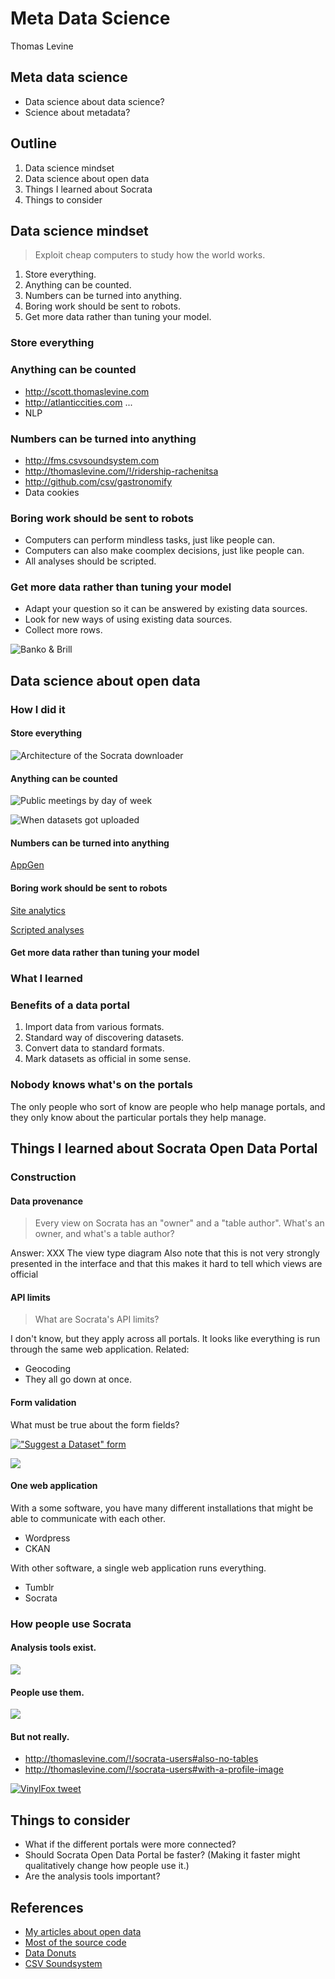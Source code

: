 Meta Data Science
==================
Thomas Levine

## Meta data science

* Data science about data science?
* Science about metadata?



## Outline

1. Data science mindset
2. Data science about open data
3. Things I learned about Socrata
4. Things to consider


## Data science mindset
<!--
-->
> Exploit cheap computers to study how the world works.

1. Store everything.
2. Anything can be counted.
3. Numbers can be turned into anything.
4. Boring work should be sent to robots.
5. Get more data rather than tuning your model.

<!--
And this is what I was doing with the Socrata data
-->


### Store everything
<!--
Storage is cheap, so you should store everything that is easy to collect.
Store it in the most raw form that is convenient, and don't worry very
much about how or even whether you're going to analyze it.
-->

### Anything can be counted
<!--
-->
* http://scott.thomaslevine.com
* http://atlanticcities.com ...
* NLP


### Numbers can be turned into anything

* http://fms.csvsoundsystem.com
* http://thomaslevine.com/!/ridership-rachenitsa
* http://github.com/csv/gastronomify
* Data cookies


### Boring work should be sent to robots
<!--
-->


* Computers can perform mindless tasks, just like people can.
* Computers can also make coomplex decisions, just like people can.
* All analyses should be scripted.

### Get more data rather than tuning your model

<!--
* When I'm asked a question about the world, I adapt the question so that it can
    be approximately answered with an existing and convenient dataset.
* I look for opportunities to use existing stores of data in unintended ways.
-->
* Adapt your question so it can be answered by existing data sources.
* Look for new ways of using existing data sources.
* Collect more rows.


![Banko & Brill](Datado.058.png)


## Data science about open data

### How I did it

#### Store everything
<!--
Most of the work was already done for me; people had connected
siloed government data into Socrata portals, and I just needed
to get it out. But I did get it out and store it on S3.
-->
![Architecture of the Socrata downloader](architecture.jpg)


#### Anything can be counted
<!--
I think people thing of "metadata" as something you don't analyze quantitatively.

* Title
* Description
* Tags

But this is also metadata:

* Whether the title contains a particular word
* Number of rows, columns
* View counts
* Number of tags

-->
![Public meetings by day of week](day-of-week.png)


![When datasets got uploaded](datasets_when_uploaded.png)


#### Numbers can be turned into anything

[AppGen](http://www.appgen.me/browse)

#### Boring work should be sent to robots
<!--
My colleague Jonathan played with the Site Analytics page
for the San Francisco portal and found something strange.
This diagram shows how we could detect something programmatically.
-->


[Site analytics](Datado.033.png)

[Scripted analyses](https://github.com/tlevine/socrata-analysis/tree/master/numbers)

#### Get more data rather than tuning your model



### What I learned






### Benefits of a data portal

1. Import data from various formats.
2. Standard way of discovering datasets.
3. Convert data to standard formats.
4. Mark datasets as official in some sense.

### Nobody knows what's on the portals
The only people who sort of know are people who help manage portals,
and they only know about the particular portals they help manage.


## Things I learned about Socrata Open Data Portal

<!--
1. Federation
2. Everything runs from the same application
3. It has analysis tools.
4. Nobody uses the analysis tools.
-->


### Construction


#### Data provenance

> Every view on Socrata has an "owner" and a "table author".
> What's an owner, and what's a table author?



Answer: XXX The view type diagram
Also note that this is not very strongly presented in the interface and that this makes it hard to tell which views are official


#### API limits

> What are Socrata's API limits?



I don't know, but they apply across all portals.
It looks like everything is run through the same web application.
Related:

* Geocoding
* They all go down at once.


#### Form validation
What must be true about the form fields?

[!["Suggest a Dataset" form](form-validation.png)](https://data.seattle.gov/nominate)


<!--
Has a title
Title is not unique
-->



![](unique-title.png)


#### One web application
With a some software, you have many different installations that might be able to communicate with each other.

* Wordpress
* CKAN

With other software, a single web application runs everything.

* Tumblr
* Socrata


### How people use Socrata

#### Analysis tools exist.
![](family.jpg)



#### People use them.
![](hits.png)



#### But not really.
* http://thomaslevine.com/!/socrata-users#also-no-tables
* http://thomaslevine.com/!/socrata-users#with-a-profile-image



[![VinylFox tweet](vinylfox.png)](https://twitter.com/VinylFox/status/362001457626611715)



## Things to consider

* What if the different portals were more connected?
    <!-- Currently, Socrata sort of fakes having separate applications. Having everything in the same application has different benefits from having separate applications, and maybe you can make use of them. -->
* Should Socrata Open Data Portal be faster?
    (Making it faster might qualitatively change how people use it.)
* Are the analysis tools important?


## References
* [My articles about open data](http://thomaslevine.com/socrata)
* [Most of the source code](https://github.com/tlevine/socrata-analysis/)
* [Data Donuts](http://zipfianacademy.com/presos/)
* [CSV Soundsystem](http://csvsoundsystem.com)

